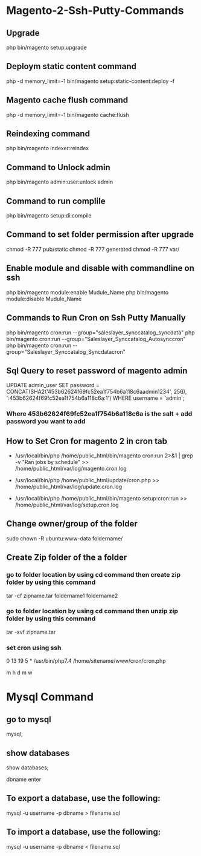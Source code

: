 # Magento-2-Ssh-Putty-Commands

## Upgrade 
php bin/magento setup:upgrade

## Deploym static content command
php -d memory_limit=-1 bin/magento setup:static-content:deploy -f

## Magento cache flush command
php -d memory_limit=-1 bin/magento cache:flush

## Reindexing command
php bin/magento indexer:reindex

## Command to Unlock admin 
php bin/magento admin:user:unlock admin

## Command to run complile
php bin/magento setup:di:compile

## Command to set folder permission after upgrade
chmod -R 777 pub/static
chmod -R 777 generated
chmod -R 777 var/

## Enable module and disable with commandline on ssh
php bin/magento module:enable Mudule_Name
php bin/magento module:disable Mudule_Name

## Commands to Run Cron on Ssh Putty Manually
php bin/magento cron:run --group="saleslayer_synccatalog_syncdata"
php bin/magento cron:run --group="Saleslayer_Synccatalog_Autosynccron"
php bin/magento cron:run --group="Saleslayer_Synccatalog_Syncdatacron"

## Sql Query to reset password of magento admin
UPDATE admin_user SET password = CONCAT(SHA2('453b62624f69fc52ea1f754b6a118c6aadmin1234', 256), ':453b62624f69fc52ea1f754b6a118c6a:1') WHERE username = 'admin';

### Where 453b62624f69fc52ea1f754b6a118c6a is the salt + add password you want to add

## How to Set Cron for magento 2 in cron tab
* /usr/local/bin/php /home/public_html/bin/magento cron:run 2>&1 | grep -v "Ran jobs by schedule" >> /home/public_html/var/log/magento.cron.log

* /usr/local/bin/php /home/public_html/update/cron.php >> /home/public_html/var/log/update.cron.log

* /usr/local/bin/php /home/public_html/bin/magento setup:cron:run >> /home/public_html/var/log/setup.cron.log

## Change owner/group of the folder
sudo chown -R ubuntu:www-data foldername/

## Create Zip folder of the a folder
### go to folder location by using cd command then create zip folder by using this command

tar -cf zipname.tar foldername1 foldername2

### go to folder location by using cd command then unzip  zip folder by using this command

tar -xvf zipname.tar

### set cron using ssh

0	13	19	5	*  /usr/bin/php7.4 /home/sitename/www/cron/cron.php

m  h  d  m w

# Mysql Command

## go to mysql

mysql;

## show databases

show databases;

dbname enter

## To export a database, use the following:
mysql -u username -p dbname > filename.sql

## To import a database, use the following:
mysql -u username -p dbname < filename.sql

